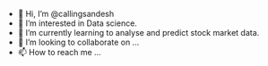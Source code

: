 - 👋 Hi, I’m @callingsandesh
- 👀 I’m interested in Data science.
- 🌱 I’m currently learning to analyse and predict stock market data.
- 💞️ I’m looking to collaborate on ...
- 📫 How to reach me ...

<!---
callingsandesh/callingsandesh is a ✨ special ✨ repository because its `README.md` (this file) appears on your GitHub profile.
You can click the Preview link to take a look at your changes.
--->
